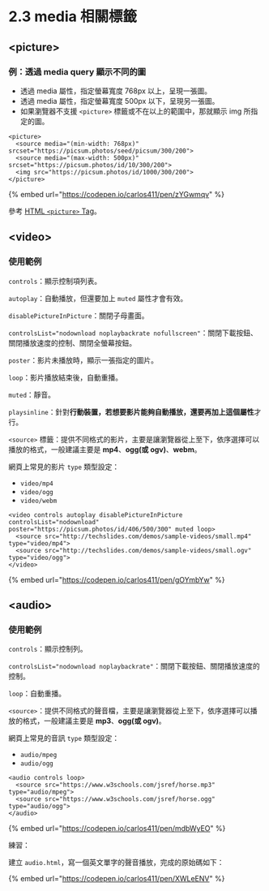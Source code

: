 # 2.3 media 相關標籤

## \<picture>

### 例：透過 media query 顯示不同的圖

* 透過 media 屬性，指定螢幕寬度 768px 以上，呈現一張圖。
* 透過 media 屬性，指定螢幕寬度 500px 以下，呈現另一張圖。
* 如果瀏覽器不支援 `<picture>` 標籤或不在以上的範圍中，那就顯示 img 所指定的圖。

```markup
<picture>
  <source media="(min-width: 768px)" srcset="https://picsum.photos/seed/picsum/300/200">
  <source media="(max-width: 500px)" srcset="https://picsum.photos/id/10/300/200">
  <img src="https://picsum.photos/id/1000/300/200">
</picture>
```

{% embed url="https://codepen.io/carlos411/pen/zYGwmqv" %}



參考 [HTML `<picture>` Tag](https://www.w3schools.com/tags/tag\_picture.asp)。



## \<video>



### 使用範例

`controls`：顯示控制項列表。

`autoplay`：自動播放，但還要加上 `muted` 屬性才會有效。

`disablePictureInPicture`：關閉子母畫面。

`controlsList="nodownload noplaybackrate nofullscreen"`：關閉下載按鈕、關閉播放速度的控制、關閉全螢幕按鈕。

`poster`：影片未播放時，顯示一張指定的圖片。

`loop`：影片播放結束後，自動重播。

`muted`：靜音。

`playsinline`：針對**行動裝置，若想要影片能夠自動播放，還要再加上這個屬性**才行。

`<source>` 標籤：提供不同格式的影片，主要是讓瀏覽器從上至下，依序選擇可以播放的格式，一般建議主要是 **mp4**、**ogg(或 ogv)**、**webm**。

網頁上常見的影片 `type` 類型設定：

* `video/mp4`
* `video/ogg`
* `video/webm`

```markup
<video controls autoplay disablePictureInPicture controlsList="nodownload" poster="https://picsum.photos/id/406/500/300" muted loop> 
  <source src="http://techslides.com/demos/sample-videos/small.mp4" type="video/mp4">
  <source src="http://techslides.com/demos/sample-videos/small.ogv" type="video/ogg">
</video>
```

{% embed url="https://codepen.io/carlos411/pen/gOYmbYw" %}





## \<audio>



### 使用範例

`controls`：顯示控制列。

`controlsList="nodownload noplaybackrate"`：關閉下載按鈕、關閉播放速度的控制。

`loop`：自動重播。

`<source>`：提供不同格式的聲音檔，主要是讓瀏覽器從上至下，依序選擇可以播放的格式，一般建議主要是 **mp3**、**ogg(或 ogv)**。

網頁上常見的音訊 `type` 類型設定：

* `audio/mpeg`
* `audio/ogg`

```markup
<audio controls loop>
  <source src="https://www.w3schools.com/jsref/horse.mp3" type="audio/mpeg">
  <source src="https://www.w3schools.com/jsref/horse.ogg" type="audio/ogg">
</audio>
```

{% embed url="https://codepen.io/carlos411/pen/mdbWyEO" %}



練習：

建立 `audio.html`，寫一個英文單字的聲音播放，完成的原始碼如下：

{% embed url="https://codepen.io/carlos411/pen/XWLeENV" %}



